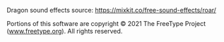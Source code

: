 Dragon sound effects source: https://mixkit.co/free-sound-effects/roar/

Portions of this software are copyright © 2021 The FreeType Project (www.freetype.org). All rights reserved.

